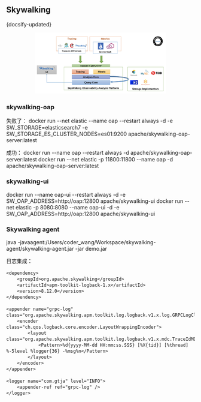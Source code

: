 ## Skywalking
{docsify-updated}


<center><img src="pics/skywalking-framework.jpg" width="70%"></center>

### skywalking-oap
失败了：
docker run --net elastic --name oap --restart always -d -e SW_STORAGE=elasticsearch7 -e SW_STORAGE_ES_CLUSTER_NODES=es01:9200 apache/skywalking-oap-server:latest

成功：
docker run --name oap --restart always -d apache/skywalking-oap-server:latest
docker run --net elastic -p 11800:11800 --name oap -d apache/skywalking-oap-server:latest


### skywalking-ui

docker run --name oap-ui --restart always -d -e SW_OAP_ADDRESS=http://oap:12800 apache/skywalking-ui
docker run --net elastic -p 8080:8080 --name oap-ui -d -e SW_OAP_ADDRESS=http://oap:12800 apache/skywalking-ui


### Skywalking agent
java  -javaagent:/Users/coder_wang/Workspace/skywalking-agent/skywalking-agent.jar
-jar demo.jar

日志集成：

	<dependency>
		<groupId>org.apache.skywalking</groupId>
		<artifactId>apm-toolkit-logback-1.x</artifactId>
		<version>8.12.0</version>
	</dependency>

    <appender name="grpc-log" class="org.apache.skywalking.apm.toolkit.log.logback.v1.x.log.GRPCLogClientAppender">
        <encoder class="ch.qos.logback.core.encoder.LayoutWrappingEncoder">
            <layout class="org.apache.skywalking.apm.toolkit.log.logback.v1.x.mdc.TraceIdMDCPatternLogbackLayout">
                <Pattern>%d{yyyy-MM-dd HH:mm:ss.SSS} [%X{tid}] [%thread] %-5level %logger{36} -%msg%n</Pattern>
            </layout>
        </encoder>
    </appender>

    <logger name="com.gtja" level="INFO">
        <appender-ref ref="grpc-log" />
    </logger>
